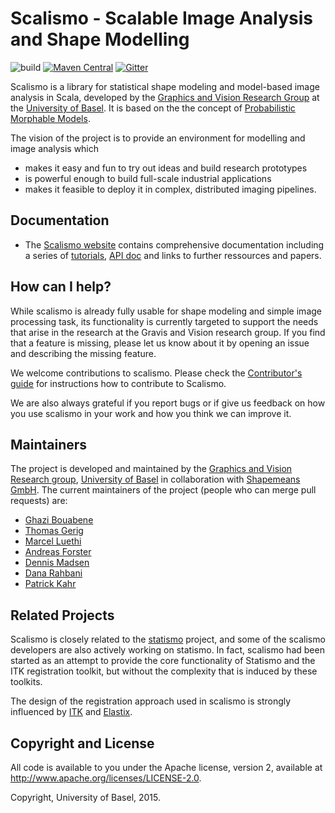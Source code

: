# Scalismo - Scalable Image Analysis and Shape Modelling 

![build](https://github.com/unibas-gravis/scalismo/actions/workflows/ci.yml/badge.svg) [![Maven Central](https://maven-badges.herokuapp.com/maven-central/ch.unibas.cs.gravis/scalismo_3/badge.svg)](https://maven-badges.herokuapp.com/maven-central/ch.unibas.cs.gravis/scalismo_3) [![Gitter](https://badges.gitter.im/unibas-gravis/scalismo.svg)](https://gitter.im/unibas-gravis/scalismo?utm_source=badge&utm_medium=badge&utm_campaign=pr-badge)

Scalismo is a library for statistical shape modeling and model-based image analysis in Scala, developed by the
[Graphics and Vision Research Group](http://gravis.cs.unibas.ch) at the [University of Basel](http://www.unibas.ch). It is based on the  the concept of [Probabilistic Morphable Models](https://gravis.dmi.unibas.ch/PMM/). 

The vision of the project is to provide an environment for modelling and image analysis which 

* makes it easy and fun to try out ideas and build research prototypes
* is powerful enough to build full-scale industrial applications
* makes it feasible to deploy it in complex, distributed imaging pipelines. 

## Documentation

* The [Scalismo website](https://unibas-gravis.github.io/scalismo-microsite) contains comprehensive documentation including a series of  [tutorials](https://unibas-gravis.github.io/scalismo-microsite/tutorials.html), [API doc](http://unibas-gravis.github.io/scalismo/latest/api/index.html) and links to further ressources and papers. 

## How can I help?
While scalismo is already fully usable for shape modeling and simple image processing task, its functionality is currently targeted
to support the needs that arise in the research at the Gravis and Vision research group. If you find that a feature is missing, please let us know about it by opening an issue and describing the missing feature. 

We welcome contributions to scalismo. Please check the [Contributor's guide](contributing.md) for instructions how to contribute to Scalismo. 

We are also always grateful if you report bugs or if give us feedback on how you use scalismo in your work and how you think we can improve it. 

## Maintainers
The project is developed and maintained by the [Graphics and Vision Research group](https://gravis.dmi.unibas.ch), [University of Basel](https://www.unibas.ch) in collaboration with [Shapemeans GmbH](https://www.shapemeans.com).
The current maintainers of the project (people who can merge pull requests) are: 

* [Ghazi Bouabene](https://github.com/ghazi-bouabene)
* [Thomas Gerig](https://github.com/gerith)
* [Marcel Luethi](https://github.com/marcelluethi)
* [Andreas Forster](https://github.com/Andreas-Forster)
* [Dennis Madsen](https://github.com/madsendennis)
* [Dana Rahbani](https://github.com/DanaRahbani)
* [Patrick Kahr](https://github.com/kahrpatrick)

## Related Projects
Scalismo is closely related to the 
[statismo](http://www.github.com/statismo/statismo) project, 
and some of the scalismo developers are also actively working on statismo. 
In fact, scalismo had been started as an attempt to provide the core functionality of Statismo and the ITK registration toolkit, but without
the complexity that is induced by these toolkits. 

The design of the registration approach used in scalismo is strongly influenced by [ITK](http://www.itk.org) and [Elastix](http://elastix.isi.uu.nl).


## Copyright and License
All code is available to you under the Apache license, version 2, available at http://www.apache.org/licenses/LICENSE-2.0. 

Copyright, University of Basel, 2015.

